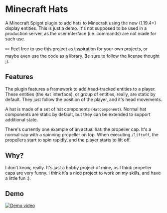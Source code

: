 # Minecraft Hats
A Minecraft Spigot plugin to add hats to Minecraft
using the new (1.19.4+) display entities.
This is just a demo.
It's not supposed to be used in a production server,
as the user interface (i.e. commands) are not made for such use.

✏️ Feel free to use this project as inspiration for your own projects,
or maybe even use the code as a library.
Be sure to follow the license thought ;).

## Features
The plugin features a framework to add head-tracked entities to a player.
These entities (the `Hat` interface), or group of entities, really,
are static by default.
They just follow the position of the player, and it's head movements.

A hat is made of a set of hat components (`HatComponent`).
Normal hat components are static by default,
but they can be extended to support additional state.

There's currently one example of an actual hat: the propeller cap.
It's a normal cap with a spinning propeller on top.
When executing `/liftoff`, the propellers start to spin rapidly,
and the player starts to lift off.


## Why?
I don't know, really.
It's just a hobby project of mine,
as I think propeller caps are very funny.
I think it's a nice project to work on my skills,
and have a little fun :).


## Demo
[![Demo video](https://img.youtube.com/vi/dzVtftEQqdc/0.jpg)](https://www.youtube.com/watch?v=dzVtftEQqdc)
